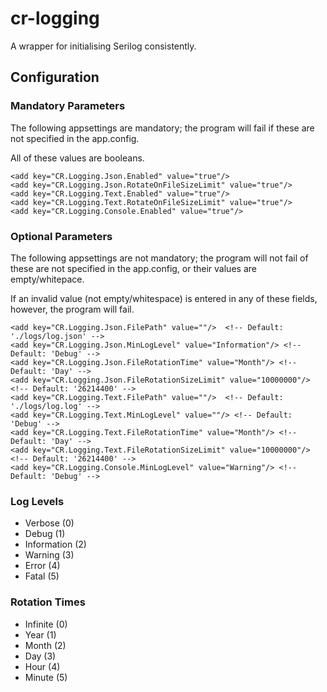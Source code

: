 # cr-logging
A wrapper for initialising Serilog consistently.

## Configuration

### Mandatory Parameters
The following appsettings are mandatory; the program will fail if these are not specified in the app.config.

All of these values are booleans.

    <add key="CR.Logging.Json.Enabled" value="true"/>
    <add key="CR.Logging.Json.RotateOnFileSizeLimit" value="true"/>
    <add key="CR.Logging.Text.Enabled" value="true"/>
    <add key="CR.Logging.Text.RotateOnFileSizeLimit" value="true"/>
    <add key="CR.Logging.Console.Enabled" value="true"/>

### Optional Parameters

The following appsettings are not mandatory; the program will not fail of these are not specified in the app.config, or their values are empty/whitepace.

If an invalid value (not empty/whitespace) is entered in any of these fields, however, the program will fail.

    <add key="CR.Logging.Json.FilePath" value=""/>  <!-- Default: './logs/log.json' -->
    <add key="CR.Logging.Json.MinLogLevel" value="Information"/> <!-- Default: 'Debug' -->
    <add key="CR.Logging.Json.FileRotationTime" value="Month"/> <!-- Default: 'Day' -->
    <add key="CR.Logging.Json.FileRotationSizeLimit" value="10000000"/> <!-- Default: '26214400' -->
    <add key="CR.Logging.Text.FilePath" value=""/>  <!-- Default: './logs/log.log' -->
    <add key="CR.Logging.Text.MinLogLevel" value=""/> <!-- Default: 'Debug' -->
    <add key="CR.Logging.Text.FileRotationTime" value="Month"/> <!-- Default: 'Day' -->
    <add key="CR.Logging.Text.FileRotationSizeLimit" value="10000000"/> <!-- Default: '26214400' -->
    <add key="CR.Logging.Console.MinLogLevel" value="Warning"/> <!-- Default: 'Debug' -->
    
### Log Levels
- Verbose (0)
- Debug (1)
- Information (2)
- Warning (3)
- Error (4)
- Fatal (5)

### Rotation Times
- Infinite (0)
- Year (1)
- Month (2)
- Day (3)
- Hour (4)
- Minute (5)
